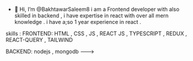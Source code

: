- 👋 Hi, I’m @BakhtawarSaleem8
i am a Frontend developer with also skilled in backend , i have expertise in react with over all mern knowledge . i have a;so 1 year experience in react .

skills :
FRONTEND: HTML , CSS , JS , REACT JS , TYPESCRIPT , REDUX , REACT-QUERY , TAILWIND

BACKEND: nodejs , mongodb 
--->
